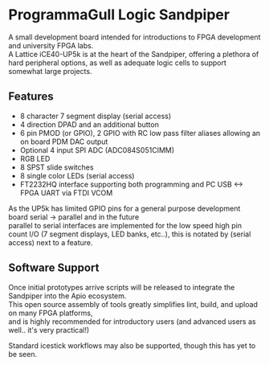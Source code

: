 # ProgrammaGull Logic Sandpiper
A small development board intended for introductions to FPGA development and university FPGA labs.  
A Lattice iCE40-UP5k is at the heart of the Sandpiper, offering a plethora of hard peripheral options, as well as adequate logic cells to support somewhat large projects.  
  
## Features
- 8 character 7 segment display (serial access)
- 4 direction DPAD and an additional button
- 6 pin PMOD (or GPIO), 2 GPIO with RC low pass filter aliases allowing an on board PDM DAC output
- Optional 4 input SPI ADC (ADC084S051CIMM)
- RGB LED
- 8 SPST slide switches
- 8 single color LEDs (serial access)
- FT2232HQ interface supporting both programming and PC USB <-> FPGA UART via FTDI VCOM
  
As the UP5k has limited GPIO pins for a general purpose development board serial -> parallel and in the future  
parallel to serial interfaces are implemented for the low speed high pin count I/O (7 segment displays, LED banks, etc..), this is notated by (serial access) next to a feature.  

  
## Software Support
Once initial prototypes arrive scripts will be released to integrate the Sandpiper into the Apio ecosystem.  
This open source assembly of tools greatly simplifies lint, build, and upload on many FPGA platforms,  
and is highly recommended for introductory users (and advanced users as well.. it's very practical!)  
  
Standard icestick workflows may also be supported, though this has yet to be seen.
